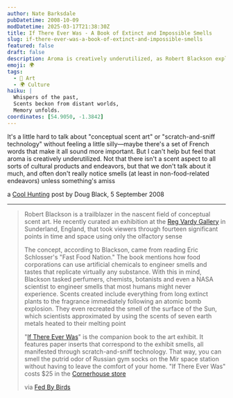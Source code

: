 ```yaml
---
author: Nate Barksdale
pubDatetime: 2008-10-09
modDatetime: 2025-03-17T21:38:30Z
title: If There Ever Was - A Book of Extinct and Impossible Smells
slug: if-there-ever-was-a-book-of-extinct-and-impossible-smells
featured: false
draft: false
description: Aroma is creatively underutilized, as Robert Blackson explores through conceptual scent art.
emoji: 🌍
tags:
  - 🎨 Art
  - 🌍 Culture
haiku: |
  Whispers of the past,  
  Scents beckon from distant worlds,  
  Memory unfolds.
coordinates: [54.9050, -1.3842]
---
```


It's a little hard to talk about "conceptual scent art" or "scratch-and-sniff technology" without feeling a little silly—maybe there's a set of French words that make it all sound more important. But I can't help but feel that aroma is creatively underutilized. Not that there isn't a scent aspect to all sorts of cultural products and endeavors, but that we don't talk about it much, and often don't really notice smells (at least in non-food-related endeavors) unless something's amiss

a [Cool Hunting](http://web.archive.org/web/20100201222026/http://www.coolhunting.com/archives/2008/09/if_there_ever_w.php) post by Doug Black, 5 September 2008

---

> Robert Blackson is a trailblazer in the nascent field of conceptual scent art. He recently curated an exhibition at the [Reg Vardy Gallery](http://www.regvardygallery.org/) in Sunderland, England, that took viewers through fourteen significant points in time and space using only the olfactory sense
>
> The concept, according to Blackson, came from reading Eric Schlosser's "Fast Food Nation." The book mentions how food corporations can use artificial chemicals to engineer smells and tastes that replicate virtually any substance. With this in mind, Blackson tasked perfumers, chemists, botanists and even a NASA scientist to engineer smells that most humans might never experience. Scents created include everything from long extinct plants to the fragrance immediately following an atomic bomb explosion. They even recreated the smell of the surface of the Sun, which scientists approximated by using the scents of seven earth metals heated to their melting point
>
> "[If There Ever Was](https://www.google.com/search?q=%22If%20There%20Ever%20Was%22%20cornerhouse.org)" is the companion book to the art exhibit. It features paper inserts that correspond to the exhibit smells, all manifested through scratch-and-sniff technology. That way, you can smell the putrid odor of Russian gym socks on the Mir space station without having to leave the comfort of your home. "If There Ever Was" costs $25 in the [Cornerhouse store](https://www.google.com/search?q=%22Cornerhouse%20store%22%20cornerhouse.org)
>
> via [Fed By Birds](http://web.archive.org/web/20150429050814/http://www.fedbybirds.com:80/2008/08/_i_didnt_make_it.html)
